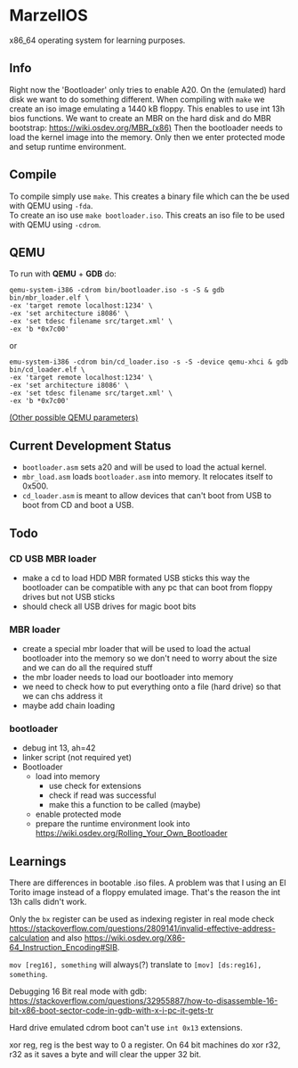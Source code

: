 # MarzellOS

x86\_64 operating system for learning purposes.

## Info
Right now the 'Bootloader' only tries to enable A20.
On the (emulated) hard disk we want to do something different.
When compiling with `make` we create an iso image emulating
a 1440 kB floppy. This enables to use int 13h bios functions.
We want to create an MBR on the hard disk and do MBR bootstrap:
<https://wiki.osdev.org/MBR_(x86)>
Then the bootloader needs to load the kernel image into the memory.
Only then we enter protected mode and setup runtime environment.


## Compile
To compile simply use `make`.
This creates a binary file which can the be used with QEMU using `-fda`.   
To create an iso use `make bootloader.iso`. This creats an iso file to
be used with QEMU using `-cdrom`.

## QEMU
To run with **QEMU** + **GDB** do:
```shell
qemu-system-i386 -cdrom bin/bootloader.iso -s -S & gdb bin/mbr_loader.elf \
-ex 'target remote localhost:1234' \
-ex 'set architecture i8086' \
-ex 'set tdesc filename src/target.xml' \
-ex 'b *0x7c00'
```
or
```shell
emu-system-i386 -cdrom bin/cd_loader.iso -s -S -device qemu-xhci & gdb bin/cd_loader.elf \
-ex 'target remote localhost:1234' \
-ex 'set architecture i8086' \
-ex 'set tdesc filename src/target.xml' \
-ex 'b *0x7c00'
```
[\(Other possible QEMU parameters)](https://manned.org/qemu-system-x86_64/129d1fa3)    

## Current Development Status
- `bootloader.asm` sets a20 and will be used to load the actual kernel.
- `mbr_load.asm` loads `bootloader.asm` into memory. It relocates itself to 0x500.
- `cd_loader.asm` is meant to allow devices that can't boot from USB to boot from CD and boot a USB.

## Todo
### CD USB MBR loader
- make a cd to load HDD MBR formated USB sticks this way the bootloader
can be compatible with any pc that can boot from floppy drives but not
USB sticks
- should check all USB drives for magic boot bits
### MBR loader
- create a special mbr loader that will be used to load the actual
bootloader into the memory so we don't need to worry about the size
and we can do all the required stuff
- the mbr loader needs to load our bootloader into memory
- we need to check how to put everything onto a file (hard drive)
so that we can chs address it
- maybe add chain loading
### bootloader
- debug int 13, ah=42
- linker script (not required yet)
- Bootloader
  - load into memory
      - use check for extensions
      - check if read was successful
      - make this a function to be called (maybe)
  - enable protected mode
  - prepare the runtime environment
look into <https://wiki.osdev.org/Rolling_Your_Own_Bootloader>

## Learnings
There are differences in bootable .iso files. A problem was that I
using an El Torito image instead of a floppy emulated image.
That's the reason the int 13h calls didn't work.
    
Only the `bx` register can be used as indexing register in real
mode check <https://stackoverflow.com/questions/2809141/invalid-effective-address-calculation>
and also <https://wiki.osdev.org/X86-64_Instruction_Encoding#SIB>.

`mov [reg16], something` will always(?) translate to `[mov] [ds:reg16], something`.

Debugging 16 Bit real mode with gdb: <https://stackoverflow.com/questions/32955887/how-to-disassemble-16-bit-x86-boot-sector-code-in-gdb-with-x-i-pc-it-gets-tr>

Hard drive emulated cdrom boot can't use `int 0x13` extensions.

xor reg, reg  is the best way to 0 a register.
On 64 bit machines do xor r32, r32 as it saves a byte and will clear the upper 32 bit.